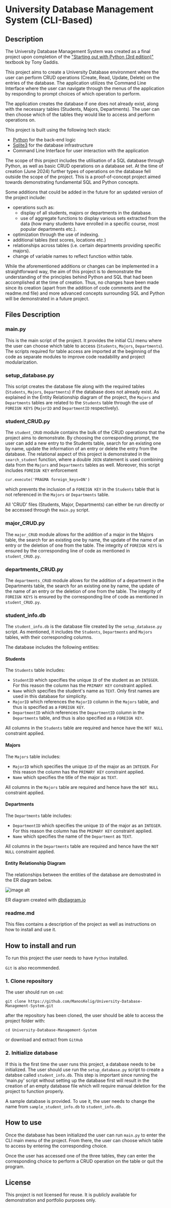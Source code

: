 # University Database Management System (CLI-Based)

## Description

The University Database Management System was created as a final project upon completion of the ["Starting out with Python (3rd edition)"](https://www.amazon.com/Starting-Out-Python-Tony-Gaddis/dp/0133582736) textbook by Tony Gaddis. 

This project aims to create a University Database environment where the user can
perform CRUD operations (Create, Read, Update, Delete) on the entries of the database.
The application utilizes the Command Line Interface where the user can navigate through the menus of the application by responding to prompt choices of which operation to perform.

The application creates the database if one does not already exist, along with the necessary tables (Students, Majors, Departments). The user can then choose which of the tables they would like to access and perform operations on.

This project is built using the following tech stack:
- [Python](https://www.python.org/) for the back-end logic
- [Sqlite3](https://sqlite.org/index.html) for the database infrastructure
- Command Line Interface for user interaction with the application

The scope of this project includes the utilisation of a SQL database through Python, as well as basic CRUD operations on a database set. At the time of creation (June 2024) further types of operations on the database fell outside the scope of the project. This is a proof-of-concept project aimed towards demonstrating fundamental SQL and Python concepts.
 
Some additions that could be added in the future for an updated version of the project include: 
- operations such as:
    - display of all students, majors or departments in the database.
    - use of aggregate functions to display various sets extracted from the data (how many students have enrolled in a specific course, most popular departments etc.).
- optimization through the use of indexing.
- additional tables (test scores, locations etc.)
- relationships across tables (i.e. certain departments providing specific majors).
- change of variable names to reflect function within table.

While the aforementioned additions or changes can be implemented in a straightforward way, the aim of this project is to demonstrate the understanding of the principles behind Python and SQL that had been accomplished at the time of creation. Thus, no changes have been made since its creation (apart from the addition of code comments and the readme.md file) and more advanced concepts surrounding SQL and Python will be demonstrated in a future project.

## Files Description

### main.py

This is the main script of the project. It provides the initial CLI menu where the user can choose which table to access (`Students`, `Majors`, `Departments`). The scripts required for table access are imported at the beginning of the code as separate modules to improve code readability and project modularization.

### setup_database.py

This script creates the database file along with the required tables (`Students`, `Majors`, `Departments`) if the database does not already exist. As explained in the Entity Relationship diagram of the project, the `Majors` and `Departments` tables are related to the `Students` table through the use of `FOREIGN KEYS` (`MajorID` and `DepartmentID` respectively).

### student_CRUD.py

The `student_CRUD` module contains the bulk of the CRUD operations that the project aims to demonstrate. By choosing the corresponding prompt, the user can add a new entry to the Students table, search for an existing one by name, update the information of an entry or delete the entry from the database. The relational aspect of this project is demonstrated in the `search_student` function, where a double `JOIN` statement is used combining data from the `Majors` and `Departments` tables as well. Moreover, this script includes `FOREIGN KEY` enforcement 

    cur.execute('PRAGMA foreign_keys=ON')

which prevents the inclusion of a `FOREIGN KEY` in the `Students` table that is not referenced in the `Majors` or `Departments` table.

All 'CRUD' files (Students, Major, Departments) can either be run directly or be accessed through the `main.py` script.

### major_CRUD.py

The `major_CRUD` module allows for the addition of a major in the Majors table, the search for an existing one by name, the update of the name of an entry or the deletion of one from the table. The integrity of `FOREIGN KEYS` is ensured by the corresponding line of code as mentioned in `student_CRUD.py`.

### departments_CRUD.py

The `departments_CRUD` module allows for the addition of a department in the Departments table, the search for an existing one by name, the update of the name of an entry or the deletion of one from the table. The integrity of `FOREIGN KEYS` is ensured by the corresponding line of code as mentioned in `student_CRUD.py`.

### student_info.db

The `student_info.db` is the database file created by the `setup_database.py` script. As mentioned, it includes the `Students`, `Departments` and `Majors` tables, with their corresponding columns.

The database includes the following entities:

#### Students

The `Students` table includes:

- `StudentID` which specifies the unique `ID` of the student as an `INTEGER`. For this reason the column has the `PRIMARY KEY` constraint applied.
- `Name` which specifies the student's name as `TEXT`. Only first names are used in this database for simplicity.
- `MajorID` which references the `MajorID` column in the `Majors` table, and thus is specified as a `FOREIGN KEY`.
- `DepartmentID` which references the `DepartmentID` column in the `Departments` table, and thus is also specified as a `FOREIGN KEY`.

All columns in the `Students` table are required and hence have the `NOT NULL` constraint applied. 

#### Majors

The `Majors` table includes:

- `MajorID` which specifies the unique `ID` of the major as an `INTEGER`. For this reason the column has the `PRIMARY KEY` constraint applied.
- `Name` which specifies the title of the major as `TEXT`.

All columns in the `Majors` table are required and hence have the `NOT NULL` constraint applied. 

#### Departments

The `Departments` table includes:

- `DepartmentID` which specifies the unique `ID` of the major as an `INTEGER`. For this reason the column has the `PRIMARY KEY` constraint applied.
- `Name` which specifies the name of the `Department` as `TEXT`.

All columns in the `Departments` table are required and hence have the `NOT NULL` constraint applied.

#### Entity Relationship Diagram

The relationships between the entities of the database are demostrated in the ER diagram below.

![image alt](https://github.com/ManosKelig/University-Database-Management-System/blob/main/Entity%20Relationship%20diagram.png?raw=true)

ER diagram created with [dbdiagram.io](https://dbdiagram.io/home/)

### readme.md

This files contains a description of the project as well as instructions on how to install and use it.

## How to install and run

To run this project the user needs to have `Python` installed. 

`Git` is also recommended.

### 1. Clone repository

The user should run on `cmd`: 

    git clone https://github.com/ManosKelig/University-Database-Management-System.git

after the repository has been cloned, the user should be able to access the project folder with:

    cd University-Database-Management-System

or download and extract from `GitHub`

### 2. Initialize database

If this is the first time the user runs this project, a database needs to be initialized. The user should use run the `setup_database.py` script to create a databse called `student_info.db`. This step is important since running the 'main.py' script without setting up the database first will result in the creation of an empty database file which will require manual deletion for the project to function properly. 

A sample database is provided. To use it, the user needs to change the name from `sample_student_info.db` to `student_info.db`. 

## How to use

Once the database has been initialized the user can run `main.py` to enter the CLI main menu of the project. From there, the user can choose which table to access by entering the corresponding choice. 

Once the user has accessed one of the three tables, they can enter the corresponding choice to perform a CRUD operation on the table or quit the program.

## License

This project is not licensed for reuse. It is publicly available for demonstration and portfolio purposes only.

